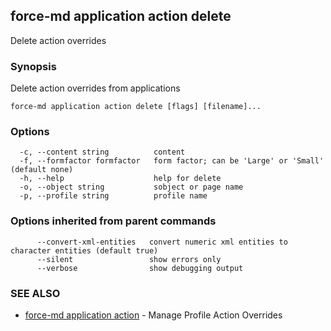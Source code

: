 ## force-md application action delete

Delete action overrides

### Synopsis

Delete action overrides from applications

```
force-md application action delete [flags] [filename]...
```

### Options

```
  -c, --content string          content
  -f, --formfactor formfactor   form factor; can be 'Large' or 'Small' (default none)
  -h, --help                    help for delete
  -o, --object string           sobject or page name
  -p, --profile string          profile name
```

### Options inherited from parent commands

```
      --convert-xml-entities   convert numeric xml entities to character entities (default true)
      --silent                 show errors only
      --verbose                show debugging output
```

### SEE ALSO

* [force-md application action](force-md_application_action.md)	 - Manage Profile Action Overrides 

